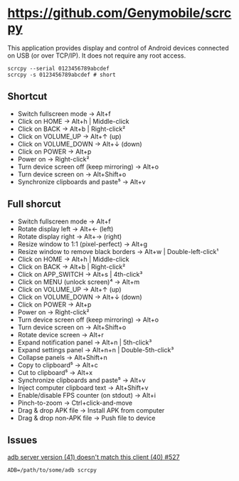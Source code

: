 # https://github.com/Genymobile/scrcpy

This application provides display and control of Android devices connected on USB (or over TCP/IP). It does not require any root access.

```
scrcpy --serial 0123456789abcdef 
scrcpy -s 0123456789abcdef # short
```

## Shortcut

- Switch fullscreen mode -> Alt+f
- Click on HOME -> Alt+h | Middle-click
- Click on BACK -> Alt+b | Right-click²
- Click on VOLUME_UP -> Alt+↑ (up)
- Click on VOLUME_DOWN -> Alt+↓ (down)
- Click on POWER -> Alt+p
- Power on -> Right-click²
- Turn device screen off (keep mirroring) -> Alt+o
- Turn device screen on -> Alt+Shift+o
- Synchronize clipboards and paste⁵ -> Alt+v


## Full shorcut

- Switch fullscreen mode -> Alt+f
- Rotate display left -> Alt+← (left)
- Rotate display right -> Alt+→ (right)
- Resize window to 1:1 (pixel-perfect) -> Alt+g
- Resize window to remove black borders -> Alt+w | Double-left-click¹
- Click on HOME -> Alt+h | Middle-click
- Click on BACK -> Alt+b | Right-click²
- Click on APP_SWITCH -> Alt+s | 4th-click³
- Click on MENU (unlock screen)⁴ -> Alt+m
- Click on VOLUME_UP -> Alt+↑ (up)
- Click on VOLUME_DOWN -> Alt+↓ (down)
- Click on POWER -> Alt+p
- Power on -> Right-click²
- Turn device screen off (keep mirroring) -> Alt+o
- Turn device screen on -> Alt+Shift+o
- Rotate device screen -> Alt+r
- Expand notification panel -> Alt+n | 5th-click³
- Expand settings panel -> Alt+n+n | Double-5th-click³
- Collapse panels -> Alt+Shift+n
- Copy to clipboard⁵ -> Alt+c
- Cut to clipboard⁵ -> Alt+x
- Synchronize clipboards and paste⁵ -> Alt+v
- Inject computer clipboard text -> Alt+Shift+v
- Enable/disable FPS counter (on stdout) -> Alt+i
- Pinch-to-zoom -> Ctrl+click-and-move
- Drag & drop APK file -> Install APK from computer
- Drag & drop non-APK file -> Push file to device


## Issues
[adb server version (41) doesn't match this client (40) #527](https://github.com/Genymobile/scrcpy/issues/527)
```
ADB=/path/to/some/adb scrcpy
```